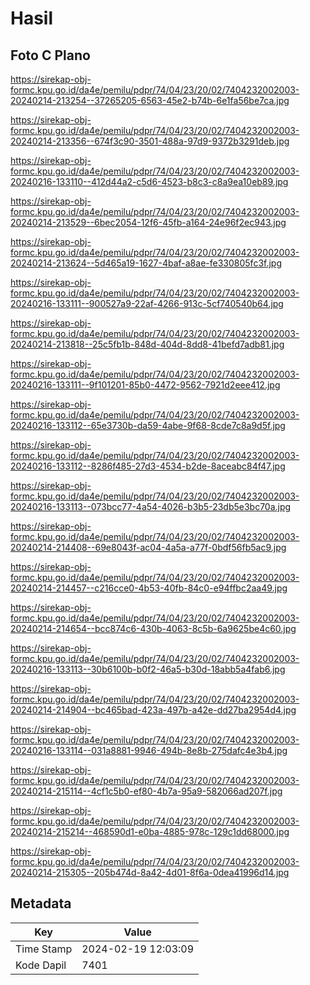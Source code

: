 # Hasil

## Foto C Plano

https://sirekap-obj-formc.kpu.go.id/da4e/pemilu/pdpr/74/04/23/20/02/7404232002003-20240214-213254--37265205-6563-45e2-b74b-6e1fa56be7ca.jpg

https://sirekap-obj-formc.kpu.go.id/da4e/pemilu/pdpr/74/04/23/20/02/7404232002003-20240214-213356--674f3c90-3501-488a-97d9-9372b3291deb.jpg

https://sirekap-obj-formc.kpu.go.id/da4e/pemilu/pdpr/74/04/23/20/02/7404232002003-20240216-133110--412d44a2-c5d6-4523-b8c3-c8a9ea10eb89.jpg

https://sirekap-obj-formc.kpu.go.id/da4e/pemilu/pdpr/74/04/23/20/02/7404232002003-20240214-213529--6bec2054-12f6-45fb-a164-24e96f2ec943.jpg

https://sirekap-obj-formc.kpu.go.id/da4e/pemilu/pdpr/74/04/23/20/02/7404232002003-20240214-213624--5d465a19-1627-4baf-a8ae-fe330805fc3f.jpg

https://sirekap-obj-formc.kpu.go.id/da4e/pemilu/pdpr/74/04/23/20/02/7404232002003-20240216-133111--900527a9-22af-4266-913c-5cf740540b64.jpg

https://sirekap-obj-formc.kpu.go.id/da4e/pemilu/pdpr/74/04/23/20/02/7404232002003-20240214-213818--25c5fb1b-848d-404d-8dd8-41befd7adb81.jpg

https://sirekap-obj-formc.kpu.go.id/da4e/pemilu/pdpr/74/04/23/20/02/7404232002003-20240216-133111--9f101201-85b0-4472-9562-7921d2eee412.jpg

https://sirekap-obj-formc.kpu.go.id/da4e/pemilu/pdpr/74/04/23/20/02/7404232002003-20240216-133112--65e3730b-da59-4abe-9f68-8cde7c8a9d5f.jpg

https://sirekap-obj-formc.kpu.go.id/da4e/pemilu/pdpr/74/04/23/20/02/7404232002003-20240216-133112--8286f485-27d3-4534-b2de-8aceabc84f47.jpg

https://sirekap-obj-formc.kpu.go.id/da4e/pemilu/pdpr/74/04/23/20/02/7404232002003-20240216-133113--073bcc77-4a54-4026-b3b5-23db5e3bc70a.jpg

https://sirekap-obj-formc.kpu.go.id/da4e/pemilu/pdpr/74/04/23/20/02/7404232002003-20240214-214408--69e8043f-ac04-4a5a-a77f-0bdf56fb5ac9.jpg

https://sirekap-obj-formc.kpu.go.id/da4e/pemilu/pdpr/74/04/23/20/02/7404232002003-20240214-214457--c216cce0-4b53-40fb-84c0-e94ffbc2aa49.jpg

https://sirekap-obj-formc.kpu.go.id/da4e/pemilu/pdpr/74/04/23/20/02/7404232002003-20240214-214654--bcc874c6-430b-4063-8c5b-6a9625be4c60.jpg

https://sirekap-obj-formc.kpu.go.id/da4e/pemilu/pdpr/74/04/23/20/02/7404232002003-20240216-133113--30b6100b-b0f2-46a5-b30d-18abb5a4fab6.jpg

https://sirekap-obj-formc.kpu.go.id/da4e/pemilu/pdpr/74/04/23/20/02/7404232002003-20240214-214904--bc465bad-423a-497b-a42e-dd27ba2954d4.jpg

https://sirekap-obj-formc.kpu.go.id/da4e/pemilu/pdpr/74/04/23/20/02/7404232002003-20240216-133114--031a8881-9946-494b-8e8b-275dafc4e3b4.jpg

https://sirekap-obj-formc.kpu.go.id/da4e/pemilu/pdpr/74/04/23/20/02/7404232002003-20240214-215114--4cf1c5b0-ef80-4b7a-95a9-582066ad207f.jpg

https://sirekap-obj-formc.kpu.go.id/da4e/pemilu/pdpr/74/04/23/20/02/7404232002003-20240214-215214--468590d1-e0ba-4885-978c-129c1dd68000.jpg

https://sirekap-obj-formc.kpu.go.id/da4e/pemilu/pdpr/74/04/23/20/02/7404232002003-20240214-215305--205b474d-8a42-4d01-8f6a-0dea41996d14.jpg


## Metadata

| Key        | Value               |
| ---------- | ------------------- |
| Time Stamp | 2024-02-19 12:03:09 |
| Kode Dapil | 7401                |



